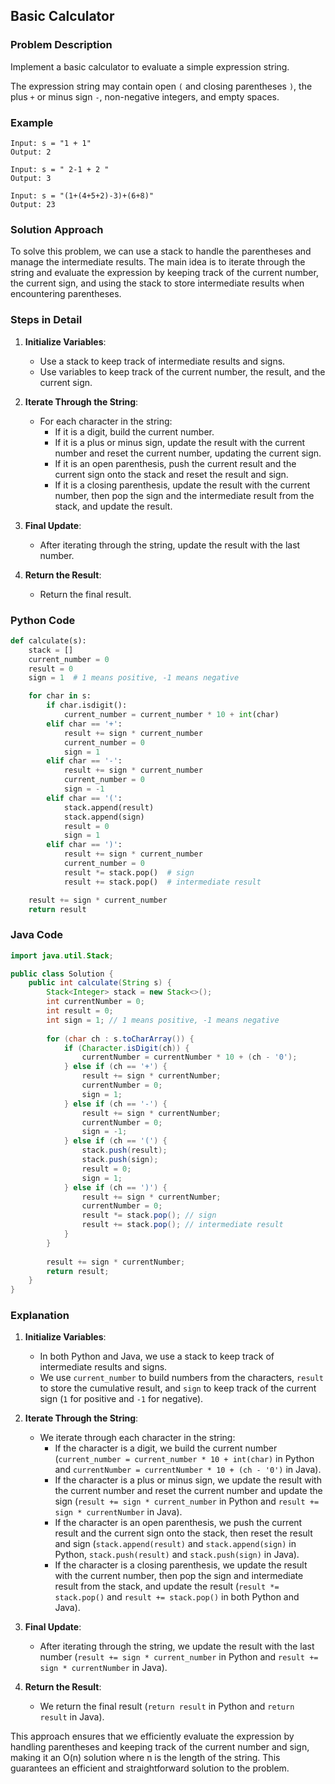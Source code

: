 ## Basic Calculator

### Problem Description
Implement a basic calculator to evaluate a simple expression string.

The expression string may contain open `(` and closing parentheses `)`, the plus `+` or minus sign `-`, non-negative integers, and empty spaces.

### Example
```
Input: s = "1 + 1"
Output: 2
```
```
Input: s = " 2-1 + 2 "
Output: 3
```
```
Input: s = "(1+(4+5+2)-3)+(6+8)"
Output: 23
```

### Solution Approach
To solve this problem, we can use a stack to handle the parentheses and manage the intermediate results. The main idea is to iterate through the string and evaluate the expression by keeping track of the current number, the current sign, and using the stack to store intermediate results when encountering parentheses.

### Steps in Detail

1. **Initialize Variables**:
   - Use a stack to keep track of intermediate results and signs.
   - Use variables to keep track of the current number, the result, and the current sign.

2. **Iterate Through the String**:
   - For each character in the string:
     - If it is a digit, build the current number.
     - If it is a plus or minus sign, update the result with the current number and reset the current number, updating the current sign.
     - If it is an open parenthesis, push the current result and the current sign onto the stack and reset the result and sign.
     - If it is a closing parenthesis, update the result with the current number, then pop the sign and the intermediate result from the stack, and update the result.

3. **Final Update**:
   - After iterating through the string, update the result with the last number.

4. **Return the Result**:
   - Return the final result.

### Python Code
```python
def calculate(s):
    stack = []
    current_number = 0
    result = 0
    sign = 1  # 1 means positive, -1 means negative

    for char in s:
        if char.isdigit():
            current_number = current_number * 10 + int(char)
        elif char == '+':
            result += sign * current_number
            current_number = 0
            sign = 1
        elif char == '-':
            result += sign * current_number
            current_number = 0
            sign = -1
        elif char == '(':
            stack.append(result)
            stack.append(sign)
            result = 0
            sign = 1
        elif char == ')':
            result += sign * current_number
            current_number = 0
            result *= stack.pop()  # sign
            result += stack.pop()  # intermediate result

    result += sign * current_number
    return result
```

### Java Code
```java
import java.util.Stack;

public class Solution {
    public int calculate(String s) {
        Stack<Integer> stack = new Stack<>();
        int currentNumber = 0;
        int result = 0;
        int sign = 1; // 1 means positive, -1 means negative
        
        for (char ch : s.toCharArray()) {
            if (Character.isDigit(ch)) {
                currentNumber = currentNumber * 10 + (ch - '0');
            } else if (ch == '+') {
                result += sign * currentNumber;
                currentNumber = 0;
                sign = 1;
            } else if (ch == '-') {
                result += sign * currentNumber;
                currentNumber = 0;
                sign = -1;
            } else if (ch == '(') {
                stack.push(result);
                stack.push(sign);
                result = 0;
                sign = 1;
            } else if (ch == ')') {
                result += sign * currentNumber;
                currentNumber = 0;
                result *= stack.pop(); // sign
                result += stack.pop(); // intermediate result
            }
        }
        
        result += sign * currentNumber;
        return result;
    }
}
```

### Explanation

1. **Initialize Variables**:
   - In both Python and Java, we use a stack to keep track of intermediate results and signs.
   - We use `current_number` to build numbers from the characters, `result` to store the cumulative result, and `sign` to keep track of the current sign (`1` for positive and `-1` for negative).

2. **Iterate Through the String**:
   - We iterate through each character in the string:
     - If the character is a digit, we build the current number (`current_number = current_number * 10 + int(char)` in Python and `currentNumber = currentNumber * 10 + (ch - '0')` in Java).
     - If the character is a plus or minus sign, we update the result with the current number and reset the current number and update the sign (`result += sign * current_number` in Python and `result += sign * currentNumber` in Java).
     - If the character is an open parenthesis, we push the current result and the current sign onto the stack, then reset the result and sign (`stack.append(result)` and `stack.append(sign)` in Python, `stack.push(result)` and `stack.push(sign)` in Java).
     - If the character is a closing parenthesis, we update the result with the current number, then pop the sign and intermediate result from the stack, and update the result (`result *= stack.pop()` and `result += stack.pop()` in both Python and Java).

3. **Final Update**:
   - After iterating through the string, we update the result with the last number (`result += sign * current_number` in Python and `result += sign * currentNumber` in Java).

4. **Return the Result**:
   - We return the final result (`return result` in Python and `return result` in Java).

This approach ensures that we efficiently evaluate the expression by handling parentheses and keeping track of the current number and sign, making it an O(n) solution where n is the length of the string. This guarantees an efficient and straightforward solution to the problem.